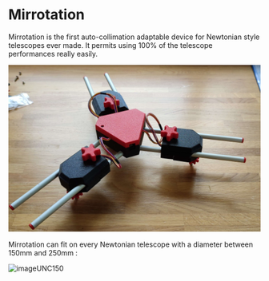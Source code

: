 # Mirrotation
Mirrotation is the first auto-collimation adaptable device for Newtonian style telescopes ever made. It permits using 100% of the telescope performances really easily.

![image](https://github.com/Agenax/Mirrotation/blob/21b14f061d8197b1365d4b7c5a7ff812aed6364b/other/image.png)

Mirrotation can fit on every Newtonian telescope with a diameter between 150mm and 250mm :

![imageUNC150]()
